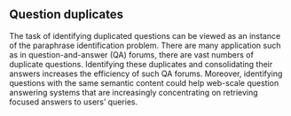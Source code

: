 ## Question duplicates

The task of identifying duplicated questions can be viewed as an instance of the paraphrase identification problem.
There are many application such as in question-and-answer (QA) forums, there are vast numbers
of duplicate questions. Identifying these duplicates and consolidating their answers increases the
efficiency of such QA forums. Moreover, identifying questions with the same semantic content could
help web-scale question answering systems that are increasingly concentrating on retrieving focused
answers to users’ queries.
